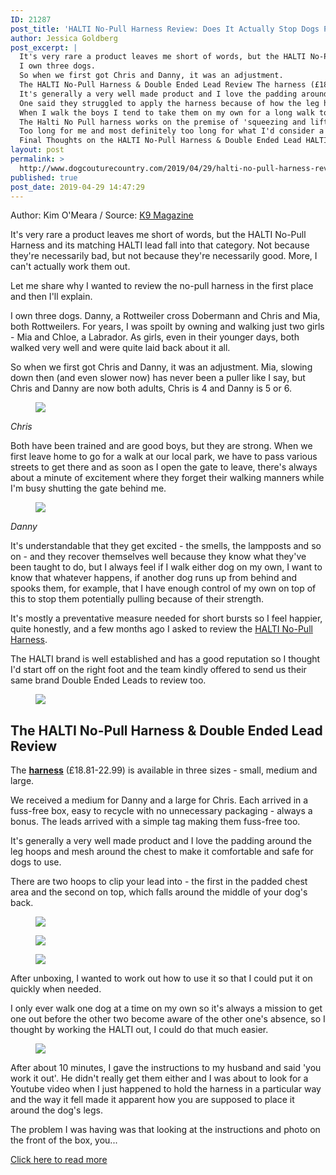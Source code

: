 ```yaml
---
ID: 21287
post_title: 'HALTI No-Pull Harness Review: Does It Actually Stop Dogs Pulling?'
author: Jessica Goldberg
post_excerpt: |
  It's very rare a product leaves me short of words, but the HALTI No-Pull Harness and its matching HALTI lead fall into that category.
  I own three dogs.
  So when we first got Chris and Danny, it was an adjustment.
  The HALTI No-Pull Harness & Double Ended Lead Review The harness (£18.81-22.99) is available in three sizes - small, medium and large.
  It's generally a very well made product and I love the padding around the leg hoops and mesh around the chest to make it comfortable and safe for dogs to use.
  One said they struggled to apply the harness because of how the leg hoops work and another said it can be inconvenient when putting on when your dog knows it's time to go out, so I'm not letting myself off the hook but perhaps it wasn't just me?
  When I walk the boys I tend to take them on my own for a long walk to get some fresh air and R&R just the two of us and we'll go to the park and play football too, so anything they use or wear has to be comfortable to them while they walk or run.
  The Halti No Pull harness works on the premise of 'squeezing and lifting' according to the team behind the product who say, "the harness tightens on the dog when they pull on the lead.
  Too long for me and most definitely too long for what I'd consider a short/road length as the instructions say it's suitable for and by having to turn the lead four or five times around my hand, it made it quite slippery.
  Final Thoughts on the HALTI No-Pull Harness & Double Ended Lead HALTI's products are well priced for the market, in fact, there are others a lot more expensive, so the cost alone might make them worth a try if you're considering whether you might benefit from extra control over a pulling dog, whatever their size or strength.
layout: post
permalink: >
  http://www.dogcouturecountry.com/2019/04/29/halti-no-pull-harness-review-does-it-actually-stop-dogs-pulling-2/
published: true
post_date: 2019-04-29 14:47:29
---
```

<p class="article-info-author-source"> <span>Author: Kim O'Meara</span>&nbsp;/&nbsp;<span>Source: <a href="http://www.k9magazine.com/halti-no-pull-harness-review-does-it-actually-stop-dogs-pulling/" target="_blank">K9 Magazine</a></span> </p> <p>It's very rare a product leaves me short of words, but the HALTI No-Pull Harness and its matching HALTI lead fall into that category. Not because they're necessarily bad, but not because they're necessarily good. More, I can't actually work them out.</p>
<p>Let me share why I wanted to review the no-pull harness in the first place and then I'll explain.</p>
<p>I own three dogs. Danny, a Rottweiler cross Dobermann and Chris and Mia, both Rottweilers. For years, I was spoilt by owning and walking just two girls - Mia and Chloe, a Labrador. As girls, even in their younger days, both walked very well and were quite laid back about it all.</p>
<p>So when we first got Chris and Danny, it was an adjustment. Mia, slowing down then (and even slower now) has never been a puller like I say, but Chris and Danny are now both adults, Chris is 4 and Danny is 5 or 6.</p>
<figure><img src="https://i0.wp.com/i.imgur.com/XFlRQWb.jpg?w=1000&amp;ssl=1"></figure>
<p><em>Chris</em></p>
<p>Both have been trained and are good boys, but they are strong. When we first leave home to go for a walk at our local park, we have to pass various streets to get there and as soon as I open the gate to leave, there's always about a minute of excitement where they forget their walking manners while I'm busy shutting the gate behind me.</p>
<figure><img src="https://i0.wp.com/i.imgur.com/Xp6eJ9L.jpg?w=1000&amp;ssl=1"></figure>
<p><em>Danny</em></p>
<p>It's understandable that they get excited - the smells, the lampposts and so on - and they recover themselves well because they know what they've been taught to do, but I always feel if I walk either dog on my own, I want to know that whatever happens, if another dog runs up from behind and spooks them, for example, that I have enough control of my own on top of this to stop them potentially pulling because of their strength.</p>
<p>It's mostly a preventative measure needed for short bursts so I feel happier, quite honestly, and a few months ago I asked to review the <a href="https://amzn.to/2ZRVGXU">HALTI No-Pull Harness</a>.</p>
<p>The HALTI brand is well established and has a good reputation so I thought I'd start off on the right foot and the team kindly offered to send us their same brand Double Ended Leads to review too.</p>
<figure><img src="https://i2.wp.com/i.imgur.com/2kdYZJk.jpg?w=1000&amp;ssl=1"></figure>
<h2>The HALTI No-Pull Harness & Double Ended Lead Review</h2>
<p>The <strong><a href="https://amzn.to/2ZRVGXU">harness</a></strong> (£18.81-22.99) is available in three sizes - small, medium and large.</p>
<p>We received a medium for Danny and a large for Chris. Each arrived in a fuss-free box, easy to recycle with no unnecessary packaging - always a bonus. The leads arrived with a simple tag making them fuss-free too.</p>
<p>It's generally a very well made product and I love the padding around the leg hoops and mesh around the chest to make it comfortable and safe for dogs to use.</p>
<p>There are two hoops to clip your lead into - the first in the padded chest area and the second on top, which falls around the middle of your dog's back.</p>
<figure><img src="https://i0.wp.com/i.imgur.com/rlD2iku.jpg?w=1000&amp;ssl=1"></figure>
<figure><img src="https://i0.wp.com/i.imgur.com/ZpGNvUs.jpg?w=1000&amp;ssl=1"></figure>
<figure><img src="https://i0.wp.com/i.imgur.com/eD3Iw3S.jpg?w=1000&amp;ssl=1"></figure>
<p>After unboxing, I wanted to work out how to use it so that I could put it on quickly when needed.</p>
<p>I only ever walk one dog at a time on my own so it's always a mission to get one out before the other two become aware of the other one's absence, so I thought by working the HALTI out, I could do that much easier.</p>
<figure><img src="https://i0.wp.com/i.imgur.com/QhO8HMf.jpg?w=1000&amp;ssl=1"></figure>
<p>After about 10 minutes, I gave the instructions to my husband and said 'you work it out'. He didn't really get them either and I was about to look for a Youtube video when I just happened to hold the harness in a particular way and the way it fell made it apparent how you are supposed to place it around the dog's legs.</p>
<p>The problem I was having was that looking at the instructions and photo on the front of the box, you...</p> <p class="article-info-more"> <a href="http://www.k9magazine.com/halti-no-pull-harness-review-does-it-actually-stop-dogs-pulling/" target="_blank">Click here to read more</a> </p>